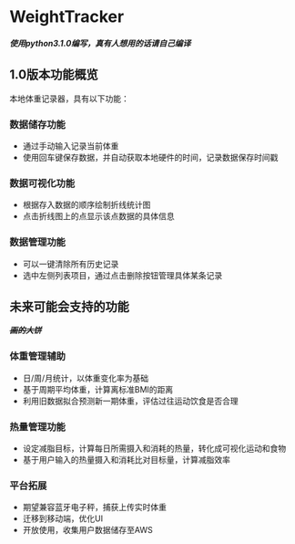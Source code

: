 # WeightTracker
***使用python3.1.0编写，真有人想用的话请自己编译***

## 1.0版本功能概览
本地体重记录器，具有以下功能：
### 数据储存功能
* 通过手动输入记录当前体重
* 使用回车键保存数据，并自动获取本地硬件的时间，记录数据保存时间戳
### 数据可视化功能
* 根据存入数据的顺序绘制折线统计图
* 点击折线图上的点显示该点数据的具体信息
### 数据管理功能
* 可以一键清除所有历史记录
* 选中左侧列表项目，通过点击删除按钮管理具体某条记录

## 未来可能会支持的功能
~~***画的大饼***~~
### 体重管理辅助
* 日/周/月统计，以体重变化率为基础
* 基于周期平均体重，计算离标准BMI的距离
* 利用旧数据拟合预测新一期体重，评估过往运动饮食是否合理
### 热量管理功能
* 设定减脂目标，计算每日所需摄入和消耗的热量，转化成可视化运动和食物
* 基于用户输入的热量摄入和消耗比对目标量，计算减脂效率
### 平台拓展
* 期望兼容蓝牙电子秤，捕获上传实时体重
* 迁移到移动端，优化UI
* 开放使用，收集用户数据储存至AWS
